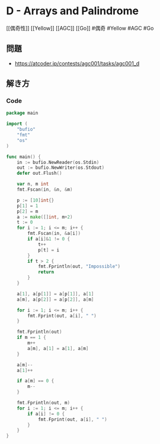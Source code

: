 # D - Arrays and Palindrome
[[偶奇性]] [[Yellow]] [[AGC]] [[Go]]
#偶奇 #Yellow #AGC #Go 

## 問題
- https://atcoder.jp/contests/agc001/tasks/agc001_d

## 解き方
### Code
```go
package main

import (
	"bufio"
	"fmt"
	"os"
)

func main() {
	in := bufio.NewReader(os.Stdin)
	out := bufio.NewWriter(os.Stdout)
	defer out.Flush()

	var n, m int
	fmt.Fscan(in, &n, &m)

	p := [10]int{}
	p[1] = 1
	p[2] = m
	a := make([]int, m+2)
	t := 0
	for i := 1; i <= m; i++ {
		fmt.Fscan(in, &a[i])
		if a[i]&1 != 0 {
			t++
			p[t] = i
		}
		if t > 2 {
			fmt.Fprintln(out, "Impossible")
			return
		}
	}

	a[1], a[p[1]] = a[p[1]], a[1]
	a[m], a[p[2]] = a[p[2]], a[m]

	for i := 1; i <= m; i++ {
		fmt.Fprint(out, a[i], " ")
	}

	fmt.Fprintln(out)
	if m == 1 {
		m++
		a[m], a[1] = a[1], a[m]
	}

	a[m]--
	a[1]++

	if a[m] == 0 {
		m--
	}

	fmt.Fprintln(out, m)
	for i := 1; i <= m; i++ {
		if a[i] != 0 {
			fmt.Fprint(out, a[i], " ")
		}
	}
}
```